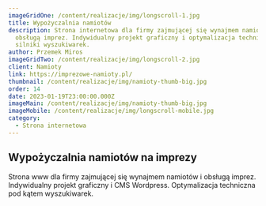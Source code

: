 ```yaml
---
imageGridOne: /content/realizacje/img/longscroll-1.jpg
title: Wypożyczalnia namiotów
description: Strona internetowa dla firmy zajmującej się wynajmem namiotów i
  obsługą imprez. Indywidualny projekt graficzny i optymalizacja techniczna pod
  silniki wyszukiwarek.
author: Przemek Miros
imageGridTwo: /content/realizacje/img/longscroll-2.jpg
client: Namioty
link: https://imprezowe-namioty.pl/
thumbnail: /content/realizacje/img/namioty-thumb-big.jpg
order: 14
date: 2023-01-19T23:00:00.000Z
imageMain: /content/realizacje/img/namioty-thumb-big.jpg
imageMobile: /content/realizacje/img/longscroll-mobile.jpg
category:
  - Strona internetowa
---
```

## Wypożyczalnia namiotów na imprezy

Strona www dla firmy zajmującej się wynajmem namiotów i obsługą imprez. Indywidualny projekt graficzny i CMS Wordpress. Optymalizacja techniczna pod kątem wyszukiwarek.